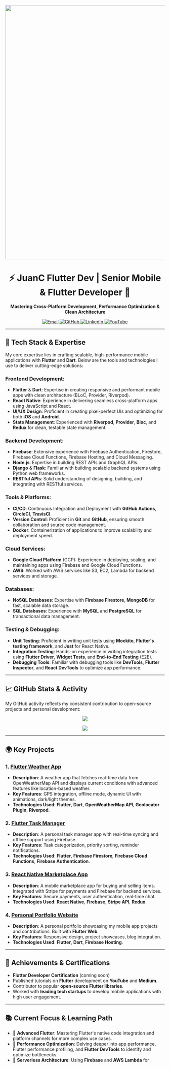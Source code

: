 <!-- Banner -->
<p align="center">
  <img src="https://github.com/JuanC/JuanCFlutterDev/blob/main/banner.png" width="800">
</p>

<h1 align="center">⚡ JuanC Flutter Dev | Senior Mobile & Flutter Developer 🚀</h1>

<p align="center">
  <b>Mastering Cross-Platform Development, Performance Optimization & Clean Architecture</b>
</p>

<!-- Contact Icons -->
<p align="center">
  <a href="mailto:juancflutterdev@gmail.com">
    <img src="https://img.icons8.com/bubbles/50/000000/gmail.png" alt="Email"/>
  </a>
  <a href="https://github.com/JuanC">
    <img src="https://img.icons8.com/bubbles/50/000000/github.png" alt="GitHub"/>
  </a>
  <a href="https://www.linkedin.com/in/juancflutterdev/">
    <img src="https://img.icons8.com/bubbles/50/000000/linkedin.png" alt="LinkedIn"/>
  </a>
  <a href="https://www.youtube.com/@JuanCFlutterDev">
    <img src="https://img.icons8.com/bubbles/50/000000/youtube.png" alt="YouTube"/>
  </a>
</p>

---

## 🔧 Tech Stack & Expertise

My core expertise lies in crafting scalable, high-performance mobile applications with **Flutter** and **Dart**. Below are the tools and technologies I use to deliver cutting-edge solutions:

### **Frontend Development:**
- **Flutter** & **Dart**: Expertise in creating responsive and performant mobile apps with clean architecture (BLoC, Provider, Riverpod).  
- **React Native**: Experience in delivering seamless cross-platform apps using JavaScript and React.  
- **UI/UX Design**: Proficient in creating pixel-perfect UIs and optimizing for both **iOS** and **Android**.  
- **State Management**: Experienced with **Riverpod**, **Provider**, **Bloc**, and **Redux** for clean, testable state management.  

### **Backend Development:**
- **Firebase**: Extensive experience with Firebase Authentication, Firestore, Firebase Cloud Functions, Firebase Hosting, and Cloud Messaging.  
- **Node.js**: Expertise in building REST APIs and GraphQL APIs.  
- **Django** & **Flask**: Familiar with building scalable backend systems using Python web frameworks.  
- **RESTful APIs**: Solid understanding of designing, building, and integrating with RESTful services.

### **Tools & Platforms:**
- **CI/CD**: Continuous Integration and Deployment with **GitHub Actions**, **CircleCI**, **TravisCI**.  
- **Version Control**: Proficient in **Git** and **GitHub**, ensuring smooth collaboration and source code management.  
- **Docker**: Containerization of applications to improve scalability and deployment speed.

### **Cloud Services:**
- **Google Cloud Platform** (GCP): Experience in deploying, scaling, and maintaining apps using Firebase and Google Cloud Functions.  
- **AWS**: Worked with AWS services like S3, EC2, Lambda for backend services and storage.

### **Databases:**
- **NoSQL Databases**: Expertise with **Firebase Firestore**, **MongoDB** for fast, scalable data storage.  
- **SQL Databases**: Experience with **MySQL** and **PostgreSQL** for transactional data management.

### **Testing & Debugging:**
- **Unit Testing**: Proficient in writing unit tests using **Mockito**, **Flutter's testing framework**, and **Jest** for React Native.  
- **Integration Testing**: Hands-on experience in writing integration tests using **Flutter Driver**, **Widget Tests**, and **End-to-End Testing** (E2E).  
- **Debugging Tools**: Familiar with debugging tools like **DevTools**, **Flutter Inspector**, and **React DevTools** to optimize app performance.

---

## 📈 GitHub Stats & Activity

My GitHub activity reflects my consistent contribution to open-source projects and personal development:

<p align="center">
  <img src="https://github-readme-stats.vercel.app/api?username=JuanC&show_icons=true&theme=radical&hide_title=true&hide_border=true" />
</p>

<p align="center">
  <img src="https://github-readme-stats.vercel.app/api/top-langs/?username=JuanC&theme=radical&layout=compact&hide_border=true&count_private=true" />
</p>

---

## 🌍 Key Projects

### **1. [Flutter Weather App](https://github.com/JuanC/FlutterWeatherApp)**
- **Description**: A weather app that fetches real-time data from OpenWeatherMap API and displays current conditions with advanced features like location-based weather.
- **Key Features**: GPS integration, offline mode, dynamic UI with animations, dark/light themes.
- **Technologies Used**: **Flutter**, **Dart**, **OpenWeatherMap API**, **Geolocator Plugin**, **Riverpod**.

### **2. [Flutter Task Manager](https://github.com/JuanC/FlutterTaskManager)**
- **Description**: A personal task manager app with real-time syncing and offline support using Firebase.
- **Key Features**: Task categorization, priority sorting, reminder notifications.
- **Technologies Used**: **Flutter**, **Firebase Firestore**, **Firebase Cloud Functions**, **Firebase Authentication**.

### **3. [React Native Marketplace App](https://github.com/JuanC/ReactNativeMarketplaceApp)**
- **Description**: A mobile marketplace app for buying and selling items. Integrated with Stripe for payments and Firebase for backend services.
- **Key Features**: Secure payments, user authentication, real-time chat.
- **Technologies Used**: **React Native**, **Firebase**, **Stripe API**, **Redux**.

### **4. [Personal Portfolio Website](https://juancc.dev)**
- **Description**: A personal portfolio showcasing my mobile app projects and contributions. Built with **Flutter Web**.
- **Key Features**: Responsive design, project showcases, blog integration.
- **Technologies Used**: **Flutter**, **Dart**, **Firebase Hosting**.

---

## 🌟 Achievements & Certifications

- **Flutter Developer Certification** (coming soon)  
- Published tutorials on **Flutter** development on **YouTube** and **Medium**.  
- Contributor to popular **open-source Flutter libraries**.  
- Worked with **leading tech startups** to develop mobile applications with high user engagement.

---

## 📚 Current Focus & Learning Path

- 🔹 **Advanced Flutter**: Mastering Flutter's native code integration and platform channels for more complex use cases.  
- 🔹 **Performance Optimization**: Delving deeper into app performance, Flutter performance profiling, and **Flutter DevTools** to identify and optimize bottlenecks.  
- 🔹 **Serverless Architecture**: Using **Firebase** and **AWS Lambda** for